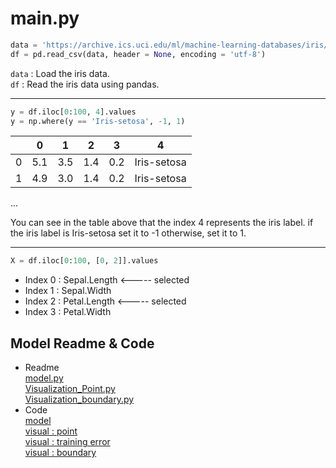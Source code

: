 #  main.py
```python
data = 'https://archive.ics.uci.edu/ml/machine-learning-databases/iris/iris.data'
df = pd.read_csv(data, header = None, encoding = 'utf-8')
```
`data` : Load the iris data.  
`df` : Read the iris data using pandas.

---

```python
y = df.iloc[0:100, 4].values
y = np.where(y == 'Iris-setosa', -1, 1)
```
|   | 0   | 1   | 2   | 3   | 4           |
|---|-----|-----|-----|-----|-------------|
| 0 | 5.1 | 3.5 | 1.4 | 0.2 | Iris-setosa |
| 1 | 4.9 | 3.0 | 1.4 | 0.2 | Iris-setosa |
...
   
You can see in the table above that the index 4 represents the iris label.
if the iris label is Iris-setosa set it to -1 otherwise, set it to 1.

---

```python
X = df.iloc[0:100, [0, 2]].values
```
+ Index 0 : Sepal.Length <----- selected
+ Index 1 : Sepal.Width 
+ Index 2 : Petal.Length <----- selected
+ Index 3 : Petal.Width

## Model Readme & Code
* Readme   
[model.py](https://github.com/TCK2001/Machine_Learning/blob/main/Perceptron/model_readme.md)   
[Visualization_Point.py](https://github.com/TCK2001/Machine_Learning/blob/main/Perceptron/visualization_point_readme.md)   
[Visualization_boundary.py](https://github.com/TCK2001/Machine_Learning/blob/main/Perceptron/visualization_boundary_readme.md)
* Code   
[model](https://github.com/TCK2001/Machine_Learning/blob/main/Perceptron/model.py)   
[visual : point](https://github.com/TCK2001/Machine_Learning/blob/main/Perceptron/visualization_point_readme.md)   
[visual : training error](https://github.com/TCK2001/Machine_Learning/blob/main/Perceptron/Visualization_training_error.py)   
[visual : boundary](https://github.com/TCK2001/Machine_Learning/blob/main/Perceptron/Visualization_boundary.py)   

